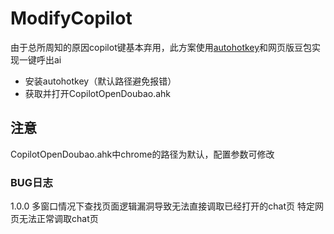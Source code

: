 # ModifyCopilot
由于总所周知的原因copilot键基本弃用，此方案使用<a href="https://www.autohotkey.com/">autohotkey</a>和网页版豆包实现一键呼出ai
- 安装autohotkey（默认路径避免报错）
- 获取并打开CopilotOpenDoubao.ahk
## 注意
CopilotOpenDoubao.ahk中chrome的路径为默认，配置参数可修改
### BUG日志
1.0.0
多窗口情况下查找页面逻辑漏洞导致无法直接调取已经打开的chat页
特定网页无法正常调取chat页
